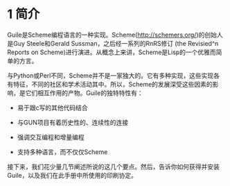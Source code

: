 <!--
1 Introduction
**************
-->

# 1 简介

<!--
Guile is an implementation of the Scheme programming language.  Scheme
(<http://schemers.org/>) is an elegant and conceptually simple dialect
of Lisp, originated by Guy Steele and Gerald Sussman, and since evolved
by the series of reports known as RnRS (the Revised^n Reports on
Scheme).
-->

Guile是Scheme编程语言的一种实现。Scheme(<http://schemers.org/>)的创始人是Guy Steele和Gerald Sussman，之后经一系列的RnRS修订 (the Revisied^n Reports on Scheme)进行演进。从概念上来讲，Scheme是Lisp的一个优雅而简单的方言。

<!--
   Unlike, for example, Python or Perl, Scheme has no benevolent
dictator.  There are many Scheme implementations, with different
characteristics and with communities and academic activities around
them, and the language develops as a result of the interplay between
these.  Guile’s particular characteristics are that
-->

与Python或Perl不同，Scheme并不是一家独大的。它有多种实现，这些实现各有特征，不同的社区和学术活动其中。所以，Scheme的发展深受这些因素的影响，是它们相互作用的产物。Guile的独特特性有：

<!--
   • it is easy to combine with other code written in C
   • it has a historical and continuing connection with the GNU Project
   • it emphasizes interactive and incremental programming
   • it actually supports several languages, not just Scheme.
-->

  * 易于跟c写的其他代码结合

  * 与GUN项目有着历史性的、连续性的连接

  * 强调交互编程和增量编程

  * 支持多种语言，而不仅仅Scheme

<!--
The next few sections explain what we mean by these points.  The
sections after that cover how you can obtain and install Guile, and the
typographical conventions that we use in this manual.
-->

接下来，我们花少量几节阐述所说的这几个要点。然后，告诉你如何获得并安装Guile，以及我们在此手册中所使用的印刷协定。

